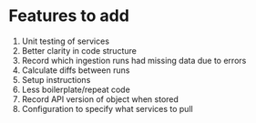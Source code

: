 # Features to add
1. Unit testing of services
2. Better clarity in code structure
3. Record which ingestion runs had missing data due to errors
4. Calculate diffs between runs
5. Setup instructions
6. Less boilerplate/repeat code
7. Record API version of object when stored
8. Configuration to specify what services to pull